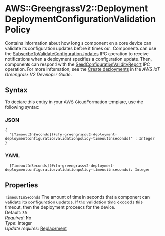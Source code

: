 # AWS::GreengrassV2::Deployment DeploymentConfigurationValidationPolicy<a name="aws-properties-greengrassv2-deployment-deploymentconfigurationvalidationpolicy"></a>

Contains information about how long a component on a core device can validate its configuration updates before it times out\. Components can use the [SubscribeToValidateConfigurationUpdates](https://docs.aws.amazon.com/greengrass/v2/developerguide/interprocess-communication.html#ipc-operation-subscribetovalidateconfigurationupdates) IPC operation to receive notifications when a deployment specifies a configuration update\. Then, components can respond with the [SendConfigurationValidityReport](https://docs.aws.amazon.com/greengrass/v2/developerguide/interprocess-communication.html#ipc-operation-sendconfigurationvalidityreport) IPC operation\. For more information, see the [Create deployments](https://docs.aws.amazon.com/greengrass/v2/developerguide/create-deployments.html) in the _AWS IoT Greengrass V2 Developer Guide_\.

## Syntax<a name="aws-properties-greengrassv2-deployment-deploymentconfigurationvalidationpolicy-syntax"></a>

To declare this entity in your AWS CloudFormation template, use the following syntax:

### JSON<a name="aws-properties-greengrassv2-deployment-deploymentconfigurationvalidationpolicy-syntax.json"></a>

```
{
  "[TimeoutInSeconds](#cfn-greengrassv2-deployment-deploymentconfigurationvalidationpolicy-timeoutinseconds)" : Integer
}
```

### YAML<a name="aws-properties-greengrassv2-deployment-deploymentconfigurationvalidationpolicy-syntax.yaml"></a>

```
  [TimeoutInSeconds](#cfn-greengrassv2-deployment-deploymentconfigurationvalidationpolicy-timeoutinseconds): Integer
```

## Properties<a name="aws-properties-greengrassv2-deployment-deploymentconfigurationvalidationpolicy-properties"></a>

`TimeoutInSeconds` <a name="cfn-greengrassv2-deployment-deploymentconfigurationvalidationpolicy-timeoutinseconds"></a>
The amount of time in seconds that a component can validate its configuration updates\. If the validation time exceeds this timeout, then the deployment proceeds for the device\.  
Default: `30`  
_Required_: No  
_Type_: Integer  
_Update requires_: [Replacement](https://docs.aws.amazon.com/AWSCloudFormation/latest/UserGuide/using-cfn-updating-stacks-update-behaviors.html#update-replacement)
